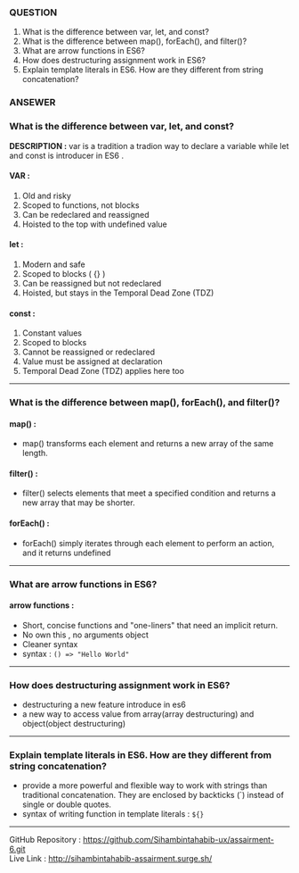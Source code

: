 ### QUESTION  
1) What is the difference between var, let, and const?
2) What is the difference between map(), forEach(), and filter()?
3) What are arrow functions in ES6?
4) How does destructuring assignment work in ES6?
5) Explain template literals in ES6. How are they different from string concatenation?

### ANSEWER
### What is the difference between var, let, and const?
**DESCRIPTION :** var is a tradition a tradion way to declare a variable while let and const is introducer in ES6 . 
#### **VAR :** 
1. Old and risky
2. Scoped to functions, not blocks
3. Can be redeclared and reassigned
4. Hoisted to the top with undefined value
#### **let :** 
 1. Modern and safe
 2. Scoped to blocks ( {} )
3. Can be reassigned but not redeclared
4. Hoisted, but stays in the Temporal Dead Zone (TDZ)
#### **const :** 
1. Constant values
2. Scoped to blocks
3. Cannot be reassigned or redeclared
4. Value must be assigned at declaration
5. Temporal Dead Zone (TDZ) applies here too

---

### What is the difference between map(), forEach(), and filter()?
#### **map() :**
- map() transforms each element and returns a new array of the same length.
#### **filter() :**
- filter() selects elements that meet a specified condition and returns a new array that may be shorter.
#### **forEach() :**
- forEach() simply iterates through each element to perform an action, and it returns undefined

---

### What are arrow functions in ES6?
#### **arrow functions :**
- Short, concise functions and "one-liners" that need an implicit return.
- No own this , no arguments object
- Cleaner syntax 
- syntax : `() => "Hello World" `

---

### How does destructuring assignment work in ES6?
- destructuring a new feature introduce in es6 
- a new way to access value from array(array destructuring) and object(object destructuring)

---

### Explain template literals in ES6. How are they different from string concatenation?
- provide a more powerful and flexible way to work with strings than traditional concatenation. They are enclosed by backticks (`) instead of single or double quotes.
- syntax of writing function in template literals : `${}`
---
 

<!-- questaing  -->
<!-- ftp://192.168.1.5:2221 -->

GitHub Repository : https://github.com/Sihambintahabib-ux/assairment-6.git
 <br> Live Link : http://sihambintahabib-assairment.surge.sh/
 